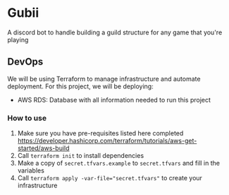 # Gubii
A discord bot to handle building a guild structure for any game that you're playing

## DevOps
We will be using Terraform to manage infrastructure and automate deployment.
For this project, we will be deploying:
- AWS RDS: Database with all information needed to run this project

### How to use
1. Make sure you have pre-requisites listed here completed
   https://developer.hashicorp.com/terraform/tutorials/aws-get-started/aws-build
2. Call `terraform init` to install dependencies
3. Make a copy of `secret.tfvars.example` to `secret.tfvars` and fill in the variables
4. Call `terraform apply -var-file="secret.tfvars"` to create your infrastructure